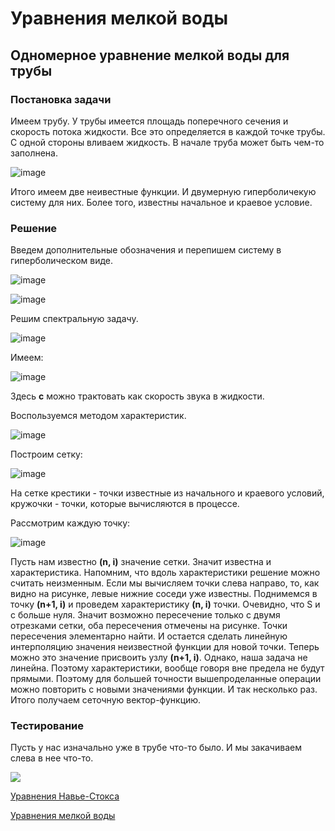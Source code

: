 # Уравнения мелкой воды

## Одномерное уравнение мелкой воды для трубы

### Постановка задачи

Имеем трубу. У трубы имеется площадь поперечного сечения и скорость потока жидкости. Все это определяется в каждой точке трубы. С одной стороны вливаем жидкость. В начале труба может быть чем-то заполнена.

![image](https://user-images.githubusercontent.com/25401699/167411790-c1a4cea3-e3e2-424e-9665-d2d4f76d28a8.png)

Итого имеем две неивестные функции. И двумерную гиперболичекую систему для них.
Более того, известны начальное и краевое условие.

### Решение

Введем дополнительные обозначения и перепишем систему в гиперболическом виде.

![image](https://user-images.githubusercontent.com/25401699/167412081-02f473e4-46e1-4049-8999-2193e3fb7f7c.png)

![image](https://user-images.githubusercontent.com/25401699/167412111-77fb4ba5-31cc-46ed-840c-d7cb641d540c.png)

Решим спектральную задачу.

![image](https://user-images.githubusercontent.com/25401699/167412149-fbf91c2e-eba0-472c-aedc-48bbfb8165aa.png)

Имеем:

![image](https://user-images.githubusercontent.com/25401699/167412172-a330615d-c148-4cd6-af51-db9d4b73fe19.png)

Здесь **с** можно трактовать как скорость звука в жидкости.
 
Воспользуемся методом характеристик.

![image](https://user-images.githubusercontent.com/25401699/167412343-2df76f8d-f0fa-4a35-b4f1-2d76ffde9ed9.png)

Построим сетку:

![image](https://user-images.githubusercontent.com/25401699/167412385-2a4e3fe8-13af-4ffb-a5ac-fa5f477a28e1.png)

На сетке крестики - точки известные из начального и краевого условий, кружочки - точки, которые вычисляются в процессе.

Рассмотрим каждую точку:

![image](https://user-images.githubusercontent.com/25401699/167412564-e5fecd32-9517-423b-9716-b296fec135bd.png)

Пусть нам известно **(n, i)** значение сетки. Значит известна и характеристика. Напомним, что вдоль характеристики решение можно считать неизменным. Если мы вычисляем точки слева направо, то, как видно на рисунке, левые нижние соседи уже известны. Поднимемся в точку **(n+1, i)** и проведем характеристику **(n, i)** точки. Очевидно, что S и c больше нуля. Значит возможно пересечение только с двумя отрезками сетки, оба пересечения отмечены на рисунке. Точки пересечения элементарно найти. И остается сделать линейную интерполяцию значения неизвестной функции для новой точки. Теперь можно это значение присвоить узлу **(n+1, i)**.
Однако, наша задача не линейна. Поэтому характеристики, вообще говоря вне предела не будут прямыми. Поэтому для большей точности вышепроделанные операции можно повторить с новыми значениями функции. И так несколько раз. Итого получаем сеточную вектор-функцию.
 
### Тестирование

Пусть у нас изначально уже в трубе что-то было. И мы закачиваем слева в нее что-то.

![](https://github.com/timattt/Project-computational-math/blob/master/Images/pipe.gif)
 
 
 
 
 
 
 
 
 
 
 

[Уравнения Навье-Стокса](https://ru.wikipedia.org/wiki/%D0%A3%D1%80%D0%B0%D0%B2%D0%BD%D0%B5%D0%BD%D0%B8%D1%8F_%D0%9D%D0%B0%D0%B2%D1%8C%D0%B5_%E2%80%94_%D0%A1%D1%82%D0%BE%D0%BA%D1%81%D0%B0)

[Уравнения мелкой воды](https://ru.wikipedia.org/wiki/%D0%A3%D1%80%D0%B0%D0%B2%D0%BD%D0%B5%D0%BD%D0%B8%D1%8F_%D0%BC%D0%B5%D0%BB%D0%BA%D0%BE%D0%B9_%D0%B2%D0%BE%D0%B4%D1%8B)
